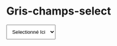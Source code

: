 # Gris-champs-select


<style>

#grey{color:#aaa;}
#black{color:#000;}
select{
  text-align: center;
  padding: 10px;
}
</style>

<select>
  <option id = "grey">Selectionné Ici</option>
  <option id = "black">option 1</option>
  <option id = "black">option 2</option>
  <option id = "black">option 3</option>
  <option id = "black">option 4</option>
  <option id = "black">option 5</option>
</select>

<script>
$("select").change(function(){
    $(this).css("color", $(this).children("option:selected").css("color")); 
});

$("select").css("color", "grey");

</script>





